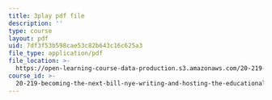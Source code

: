 ```yaml
---
title: 3play pdf file
description: ''
type: course
layout: pdf
uid: 7df3f53b598cae53c82b643c16c625a3
file_type: application/pdf
file_location: >-
  https://open-learning-course-data-production.s3.amazonaws.com/20-219-becoming-the-next-bill-nye-writing-and-hosting-the-educational-show-january-iap-2015/7df3f53b598cae53c82b643c16c625a3_ftrKlCmELm4.pdf
course_id: >-
  20-219-becoming-the-next-bill-nye-writing-and-hosting-the-educational-show-january-iap-2015
---
```

